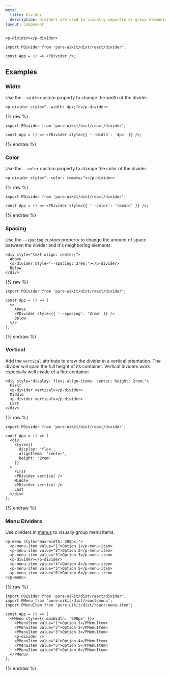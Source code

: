 ```yaml
---
meta:
  title: Divider
  description: Dividers are used to visually separate or group elements.
layout: component
---
```


```html:preview
<p-divider></p-divider>
```

```jsx:react
import PDivider from 'pure-uikit/dist/react/divider';

const App = () => <PDivider />;
```

## Examples

### Width

Use the `--width` custom property to change the width of the divider.

```html:preview
<p-divider style="--width: 4px;"></p-divider>
```

{% raw %}

```jsx:react
import PDivider from 'pure-uikit/dist/react/divider';

const App = () => <PDivider style={{ '--width': '4px' }} />;
```

{% endraw %}

### Color

Use the `--color` custom property to change the color of the divider.

```html:preview
<p-divider style="--color: tomato;"></p-divider>
```

{% raw %}

```jsx:react
import PDivider from 'pure-uikit/dist/react/divider';

const App = () => <PDivider style={{ '--color': 'tomato' }} />;
```

{% endraw %}

### Spacing

Use the `--spacing` custom property to change the amount of space between the divider and it's neighboring elements.

```html:preview
<div style="text-align: center;">
  Above
  <p-divider style="--spacing: 2rem;"></p-divider>
  Below
</div>
```

{% raw %}

```jsx:react
import PDivider from 'pure-uikit/dist/react/divider';

const App = () => (
  <>
    Above
    <PDivider style={{ '--spacing': '2rem' }} />
    Below
  </>
);
```

{% endraw %}

### Vertical

Add the `vertical` attribute to draw the divider in a vertical orientation. The divider will span the full height of its container. Vertical dividers work especially well inside of a flex container.

```html:preview
<div style="display: flex; align-items: center; height: 2rem;">
  First
  <p-divider vertical></p-divider>
  Middle
  <p-divider vertical></p-divider>
  Last
</div>
```

{% raw %}

```jsx:react
import PDivider from 'pure-uikit/dist/react/divider';

const App = () => (
  <div
    style={{
      display: 'flex',
      alignItems: 'center',
      height: '2rem'
    }}
  >
    First
    <PDivider vertical />
    Middle
    <PDivider vertical />
    Last
  </div>
);
```

{% endraw %}

### Menu Dividers

Use dividers in [menus](/components/menu) to visually group menu items.

```html:preview
<p-menu style="max-width: 200px;">
  <p-menu-item value="1">Option 1</p-menu-item>
  <p-menu-item value="2">Option 2</p-menu-item>
  <p-menu-item value="3">Option 3</p-menu-item>
  <p-divider></p-divider>
  <p-menu-item value="4">Option 4</p-menu-item>
  <p-menu-item value="5">Option 5</p-menu-item>
  <p-menu-item value="6">Option 6</p-menu-item>
</p-menu>
```

{% raw %}

```jsx:react
import PDivider from 'pure-uikit/dist/react/divider';
import PMenu from 'pure-uikit/dist/react/menu';
import PMenuItem from 'pure-uikit/dist/react/menu-item';

const App = () => (
  <PMenu style={{ maxWidth: '200px' }}>
    <PMenuItem value="1">Option 1</PMenuItem>
    <PMenuItem value="2">Option 2</PMenuItem>
    <PMenuItem value="3">Option 3</PMenuItem>
    <p-divider />
    <PMenuItem value="4">Option 4</PMenuItem>
    <PMenuItem value="5">Option 5</PMenuItem>
    <PMenuItem value="6">Option 6</PMenuItem>
  </PMenu>
);
```

{% endraw %}
